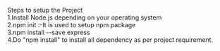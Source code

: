 Steps to setup the Project  
1.Install Node.js depending on your operating system  
2.npm init :-It is used to setup npm package  
3.npm install --save express  
4.Do "npm install" to install all dependency as per project requirement.  

